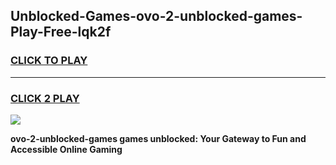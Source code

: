 
## Unblocked-Games-ovo-2-unblocked-games-Play-Free-lqk2f
<h3>
<a href="https://premium76.site?title=ovo-2-unblocked-games&ref=21A">CLICK TO PLAY</a></h3>
<hr>

<h3>
<a href="https://premium76.site?title=ovo-2-unblocked-games&ref=21A">CLICK 2 PLAY</a>
  
</h3>

<a href="https://premium76.site?title=ovo-2-unblocked-games&ref=21A"><img src="https://clearcache.store/games.png"></a>


**ovo-2-unblocked-games games unblocked: Your Gateway to Fun and Accessible Online Gaming**
